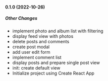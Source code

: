 #### 0.1.0 (2022-10-26)

##### Other Changes

- implement photo and album list with filtering
- display feed view with photos
- delete posts and comments
- create post modal
- add user edit form
- implement comment list
- display posts and prepare single post view
- init: create default view
- Initialize project using Create React App